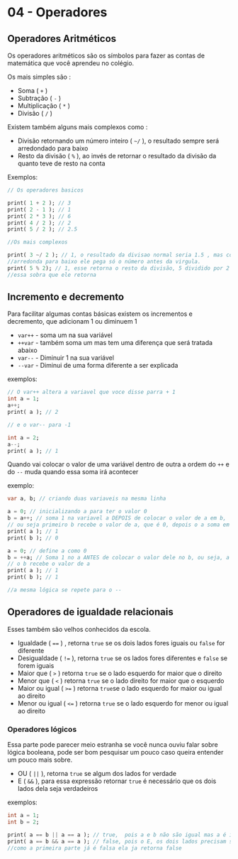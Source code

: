 # 04 - Operadores

## Operadores Aritméticos

Os operadores aritméticos são os símbolos para fazer as contas de matemática que você aprendeu no colégio.

Os mais simples são :

- Soma ( `+` )
- Subtração ( `-` )
- Multiplicação ( `*` )
- Divisão ( `/` )

Existem também alguns mais complexos como :

- Divisão retornando um número inteiro ( `~/` ), o resultado sempre será arredondado para baixo
- Resto da divisão ( `%` ), ao invés de retornar o resultado da divisão da quanto teve de resto na conta

Exemplos:

```dart
// Os operadores basicos

print( 1 + 2 ); // 3
print( 2 - 1 ); // 1
print( 2 * 3 ); // 6
print( 4 / 2 ); // 2
print( 5 / 2 ); // 2.5

//Os mais complexos

print( 3 ~/ 2 ); // 1, o resultado da divisao normal seria 1.5 , mas como esse operador
//arredonda para baixo ele pega só o número antes da virgula.
print( 5 % 2); // 1, esse retorna o resto da divisão, 5 dividido por 2 da 2 e sobra 1,
//essa sobra que ele retorna
```

## Incremento e decremento

Para facilitar algumas contas básicas existem os incrementos e decremento, que adicionam 1 ou diminuem 1

- `var++` - soma um na sua variável
- `++var` - também soma um mas tem uma diferença que será tratada abaixo
- `var--` - Diminuir 1 na sua variável
- `--var` - Diminui de uma forma diferente a ser explicada

exemplos:

```dart
// O var++ altera a variavel que voce disse parra + 1
int a = 1;
a++;
print( a ); // 2

// e o var-- para -1

int a = 2;
a--;
print( a ); // 1
```

Quando vai colocar o valor de uma variável dentro de outra a ordem do `++` e do `--` muda quando essa soma irá acontecer

exemplo:

```dart
var a, b; // criando duas variaveis na mesma linha

a = 0; // inicializando a para ter o valor 0
b = a++; // soma 1 na variavel a DEPOIS de colocar o valor de a em b,
// ou seja primeiro b recebe o valor de a, que é 0, depois o a soma em + 1 e vira 1.
print( a ); // 1
print( b ); // 0

a = 0; // define a como 0
b = ++a; // Soma 1 no a ANTES de colocar o valor dele no b, ou seja, a vira 1 e só então
// o b recebe o valor de a
print( a ); // 1
print( b ); // 1

//a mesma lógica se repete para o --
```

## Operadores de igualdade relacionais

Esses também são velhos conhecidos da escola.

- Igualdade ( `==` ) , retorna `true` se os dois lados fores iguais ou `false` for diferente
- Desigualdade ( `!=` ), retorna `true` se os lados fores diferentes e `false` se forem iguais
- Maior que ( `>` ) retorna `true` se o lado esquerdo for maior que o direito
- Menor que ( `<` ) retorna `true` se o lado direito for maior que o esquerdo
- Maior ou igual ( `>=` ) retorna `true`se o lado esquerdo for maior ou igual ao direito
- Menor ou igual ( `<=` ) retorna `true` se o lado esquerdo for menor ou igual ao direito

### Operadores lógicos

Essa parte pode parecer meio estranha se você nunca ouviu falar sobre lógica booleana, pode ser bom pesquisar um pouco caso queira entender um pouco mais sobre.

- OU ( `||` ), retorna `true` se algum dos lados for verdade
- E ( `&&` ), para essa expressão retornar `true` é necessário que os dois lados dela seja verdadeiros

exemplos:

```dart
int a = 1;
int b = 2;

print( a == b || a == a ); // true,  pois a e b não são igual mas a é igual a a
print( a == b && a == a ); // false, pois o E, os dois lados precisam ser verdade,
//como a primeira parte já é falsa ela ja retorna false
```
